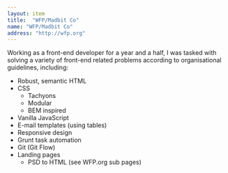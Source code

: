 ```yaml
---
layout: item
title:  "WFP/Madbit Co"
name: "WFP/Madbit Co"
address: "http://wfp.org"
---
```


Working as a front-end developer for a year and a half, I was tasked with solving a variety of front-end related problems according to organisational guidelines, including:

- Robust, semantic HTML
- CSS
  - Tachyons
  - Modular
  - BEM inspired
- Vanilla JavaScript
- E-mail templates (using tables)
- Responsive design
- Grunt task automation
- Git (Git Flow)
- Landing pages
  - PSD to HTML (see WFP.org sub pages)

